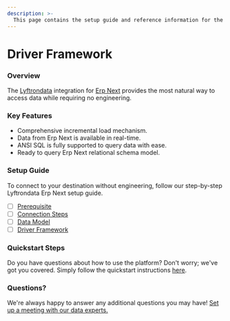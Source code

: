 ```yaml
---
description: >-
  This page contains the setup guide and reference information for the Erp Next source connector.
---
```


# Driver Framework

### Overview

The [Lyftrondata](https://www.lyftrondata.com/) integration for [Erp Next](None) provides the most natural way to access data while requiring no engineering.

### Key Features

* Comprehensive incremental load mechanism.
* Data from Erp Next is available in real-time.&#x20;
* ANSI SQL is fully supported to query data with ease.
* Ready to query Erp Next relational schema model.

### Setup Guide

To connect to your destination without engineering, follow our step-by-step Lyftrondata Erp Next setup guide.

* [ ] [Prerequisite](../prerequisite.md)
* [ ] [Connection Steps](../connection-steps.md)
* [ ] [Data Model](../data-model/erd.md)
* [ ] [Driver Framework](../driver-framework/)

### Quickstart Steps

Do you have questions about how to use the platform? Don't worry; we've got you covered. Simply follow the quickstart instructions [here](../driver-framework/README.md).

### Questions? <a href="#questions" id="questions"></a>

We're always happy to answer any additional questions you may have! [Set up a meeting with our data experts.](https://www.lyftrondata.com/book-a-meeting/)


